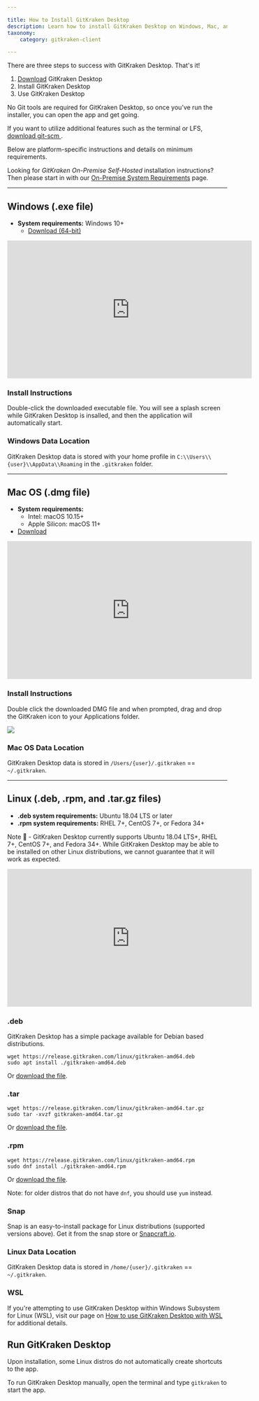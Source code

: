 ```yaml
---

title: How to Install GitKraken Desktop 
description: Learn how to install GitKraken Desktop on Windows, Mac, and Linux.
taxonomy:
    category: gitkraken-client

---
```


There are three steps to success with GitKraken Desktop. That's it!

1. [Download](https://gitkraken.com/download) GitKraken Desktop
2. Install GitKraken Desktop
3. Use GitKraken Desktop

No Git tools are required for GitKraken Desktop, so once you’ve run the installer, you can open the app and get going.

If you want to utilize additional features such as the terminal or LFS, <a href='https://git-scm.com/' target="_blank">download git-scm </a>.


Below are platform-specific instructions and details on minimum requirements.

<div class='callout callout--basic'>
    <p>Looking for <em>GitKraken On-Premise Self-Hosted</em> installation instructions? Then please start in with our <a href="/enterprise/system-requirements">On-Premise System Requirements</a> page. </p>
</div>

***
## Windows (.exe file)
* **System requirements:** Windows 10+
    * [Download (64-bit)](https://gitkraken.com/download/windows64)

<div class='embed-container embed-container--16-9'>
    <iframe width="560" height="315" src="https://www.youtube.com/embed/obIK_732_9M?ecver=1" frameborder="0" allowfullscreen></iframe>
</div>

### Install Instructions
Double-click the downloaded executable file. You will see a splash screen while GitKraken Desktop is insalled, and then the application will automatically start.

### Windows Data Location
GitKraken Desktop data is stored with your home profile in `C:\\Users\\{user}\\AppData\\Roaming` in the `.gitkraken` folder.

***
## Mac OS (.dmg file)
* **System requirements:**
    * Intel: macOS 10.15+
    * Apple Silicon: macOS 11+
* [Download](https://gitkraken.com/download/mac)

<div class='embed-container embed-container--16-9'>
    <iframe width="560" height="315" src="https://www.youtube.com/embed/22HD1ZnNytk?ecver=1" frameborder="0" allowfullscreen></iframe>
</div>

### Install Instructions
Double click the downloaded DMG file and when prompted, drag and drop the GitKraken icon to your Applications folder.

<img src="/wp-content/uploads/mac-install.png" class="img-responsive center img-bordered">

### Mac OS Data Location
GitKraken Desktop data is stored in `/Users/{user}/.gitkraken` == `~/.gitkraken`.

***
## Linux (.deb, .rpm, and .tar.gz files)
* **.deb system requirements:** Ubuntu 18.04 LTS or later
* **.rpm system requirements:** RHEL 7+, CentOS 7+, or Fedora 34+

<div class='callout callout--warning'>
    <p>Note 📝 - GitKraken Desktop currently supports Ubuntu 18.04 LTS+, RHEL 7+, CentOS 7+, and Fedora 34+. While GitKraken Desktop may be able to be installed on other Linux distributions, we cannot guarantee that it will work as expected.</p>
</div>

<div class='embed-container embed-container--16-9'>
    <iframe width="560" height="315" src="https://www.youtube.com/embed/Cx4aQzlMSw4?ecver=1" frameborder="0" allowfullscreen></iframe>
</div>

### .deb
GitKraken Desktop has a simple package available for Debian based distributions.
```
wget https://release.gitkraken.com/linux/gitkraken-amd64.deb
sudo apt install ./gitkraken-amd64.deb
```
Or [download the file](https://gitkraken.com/download/linux-deb).

### .tar
```
wget https://release.gitkraken.com/linux/gitkraken-amd64.tar.gz
sudo tar -xvzf gitkraken-amd64.tar.gz
```
Or [download the file](https://gitkraken.com/download/linux-gzip).

### .rpm
```
wget https://release.gitkraken.com/linux/gitkraken-amd64.rpm
sudo dnf install ./gitkraken-amd64.rpm
```
Or [download the file](https://gitkraken.com/download/linux-rpm).

Note: for older distros that do not have ```dnf```, you should use ```yum``` instead.



### Snap

Snap is an easy-to-install package for Linux distributions (supported versions above). Get it from the snap store or [Snapcraft.io](https://snapcraft.io/gitkraken).

### Linux Data Location
GitKraken Desktop data is stored in `/home/{user}/.gitkraken` == `~/.gitkraken`.

### WSL
If you're attempting to use GitKraken Desktop within Windows Subsystem for Linux (WSL), visit our page on <a href="https://help.gitkraken.com/gitkraken-client/windows-subsystem-for-linux/">How to use GitKraken Desktop with WSL</a> for additional details.

## Run GitKraken Desktop

Upon installation, some Linux distros do not automatically create shortcuts to the app.

To run GitKraken Desktop manually, open the terminal and type `gitkraken` to start the app.

